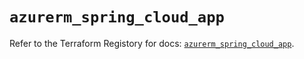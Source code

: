 # `azurerm_spring_cloud_app`

Refer to the Terraform Registory for docs: [`azurerm_spring_cloud_app`](https://registry.terraform.io/providers/hashicorp/azurerm/3.56.0/docs/resources/spring_cloud_app).
